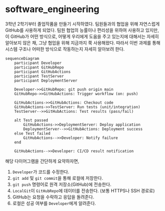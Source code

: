 # software_engineering
3학년 2학기부터 졸업작품을 만들기 시작하였다. 팀원들과의 협업을 위해 자연스럽게 GitHub를 사용하게 되었다. 팀원 협업의 능률이나 편리성을 위하여 사용하고 있지만, 이 GitHub가 어떤 방식으로, 어떻게 우리에게 도움을 주고 있는지에 대해서는 자세히 알아보지 않은 채, 그냥 협업을 위해 지금까지 쭉 사용해왔다. 따라서 이번 과제를 통해 시스템 구조나 어떠한 방식으로 작동하는지 자세히 알아보려 한다.


```mermaid
sequenceDiagram
    participant Developer
    participant GitHubRepo
    participant GitHubActions
    participant TestServer
    participant DeploymentServer

    Developer->>GitHubRepo: git push origin main
    GitHubRepo->>GitHubActions: Trigger workflow (on: push)
    
    GitHubActions->>GitHubActions: Checkout code
    GitHubActions->>TestServer: Run tests (unit/integration)
    TestServer-->>GitHubActions: Test results (pass/fail)

    alt Test passed
        GitHubActions->>DeploymentServer: Deploy application
        DeploymentServer-->>GitHubActions: Deployment success
    else Test failed
        GitHubActions-->>Developer: Notify failure
    end

    GitHubActions-->>Developer: CI/CD result notification
```
해당 다이어그램을 간단하게 요약하자면,
1. `Developer`가 코드를 수정한다.
2. `git add`  및 `git commit`을 통해 로컬에 저장한다.
3. `git push` 명령어로 원격 저장소(GitHub)에 전송한다.
4. `LocalGit`이 `GitHubRepo`에 데이터를 전송한다. (보통 HTTPS나 SSH 경로로)
5. GitHub는 요청을 수락하고 응답을 돌려준다.
6. 로컬은 성공 여부를 `Developer`에게 알려준다.

```2. 해당 시퀀스 다이어그램에 따른 샘플 코드
